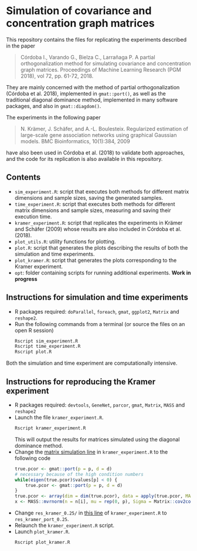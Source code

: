# Simulation of covariance and concentration graph matrices

This repository contains the files for replicating the experiments described in
the paper

> Córdoba I., Varando G., Bielza C., Larrañaga P. A partial orthogonalization
> method for simulating covariance and concentration graph matrices. Proceedings
> of Machine Learning Research (PGM 2018), vol 72, pp. 61-72, 2018. 

They are mainly concerned with the method of partial orthogonalization (Córdoba
et al. 2018), implemented in `gmat::port()`, as well as the traditional diagonal
dominance method, implemented in many software packages, and also in
`gmat::diagdom()`.

The experiments in the following paper

> N. Krämer, J. Schäfer, and A.-L. Boulesteix. Regularized estimation of
> large-scale gene association networks using graphical Gaussian models. 
> BMC Bioinformatics, 10(1):384, 2009

have also been used in Córdoba et al. (2018) to validate both approaches, and
the code for its replication is also available in this repository.

## Contents

- `sim_experiment.R`: script that executes both methods for different matrix
  dimensions and sample sizes, saving the generated samples.
- `time_experiment.R`: script that executes both methods for different matrix
  dimensions and sample sizes, measuring and saving their execution time.
- `kramer_experiment.R`: script that replicates the experiments in Krämer and
  Schäfer (2009) whose results are also included in Córdoba et al. (2018).
- `plot_utils.R`: utility functions for plotting.
- `plot.R`: script that generates the plots describing the results of both the
  simulation and time experiments.
- `plot_kramer.R`: script that generates the plots corresponding to the Kramer
  experiment.
- `opt`: folder containing scripts for running additional experiments. __Work in
  progress__

## Instructions for simulation and time experiments

- R packages required: `doParallel`, `foreach`, `gmat`, `ggplot2`, `Matrix` and
  `reshape2`.
- Run the following commands from a terminal (or source the files on an open R session)
	```bash
	Rscript sim_experiment.R
	Rscript time_experiment.R
	Rscript plot.R
	```
Both the simulation and time experiment are computationally intensive.

## Instructions for reproducing the Kramer experiment
- R packages required: `devtools`, `GeneNet`, `parcor`, `gmat`, `Matrix`, `MASS` and `reshape2`
- Launch the file `kramer_experiment.R`. 
	```bash
  	Rscript kramer_experiment.R
	```
	This will output the results for matrices simulated using the diagonal dominance method.
- Change the [matrix simulation
  line](https://github.com/irenecrsn/spdug/blob/1bd347d16787f4cf7b836036646f1bcfa9a30bc8/kramer_experiment.R#L79)
  in `kramer_experiment.R` to the following code
  	```R
  	true.pcor <- gmat::port(p = p, d = d) 
	# necessary because of the high condition numbers
 	while(eigen(true.pcor)$values[p] < 0) {
		true.pcor <- gmat::port(p = p, d = d) 
 	}
	true.pcor <- array(dim = dim(true.pcor), data = apply(true.pcor, MARGIN = 3, Matrix::cov2cor))
  	x <- MASS::mvrnorm(n = n[i], mu = rep(0, p), Sigma = Matrix::cov2cor(solve(true.pcor)))   
	```
- Change `res_kramer_0.25/` in [this
  line](https://github.com/irenecrsn/spdug/blob/1bd347d16787f4cf7b836036646f1bcfa9a30bc8/kramer_experiment.R#L159)
  of `kramer_experiment.R` to `res_kramer_port_0.25`.
- Relaunch the `kramer_experiment.R` script. 
- Launch `plot_kramer.R`.
	```bash
	Rscript plot_kramer.R
	```
